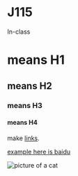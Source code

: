 # J115
In-class


# means H1
## means H2
### means H3
#### means H4

make [links](https://google.com/).

[example here is baidu](https://www.baidu.com)

![picture of a cat](https://placekitten.com/400/300)

